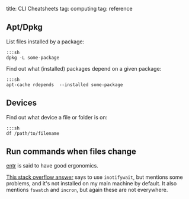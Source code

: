 title: CLI Cheatsheets
tag: computing
tag: reference

## Apt/Dpkg

List files installed by a package:

```
:::sh
dpkg -L some-package
```

Find out what (installed) packages depend on a given package:

```
:::sh
apt-cache rdepends  --installed some-package
```


## Devices

Find out what device a file or folder is on:

```
:::sh
df /path/to/filename
```


## Run commands when files change

[entr](http://eradman.com/entrproject/) is said to have good ergonomics.

[This stack overflow answer](https://superuser.com/a/181543) says to use `inotifywait`, but mentions some problems, and it's not installed on my main machine by default.
It also mentions `fswatch` and `incron`, but again these are not everywhere.
